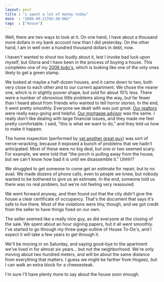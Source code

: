 ```yaml
---
layout: post
title : "i spent a lot of money today"
date  : "2006-09-21T02:50:00Z"
tags  : ["house"]
---
```

Well, there are two ways to look at it.  On one hand, I have about a thousand more dollars in my bank account now than I did yesterday.  On the other hand, I am in well over a hundred thousand dollars in debt, now.

I haven't wanted to shout too loudly about it, lest I invoke bad luck upon myself, but Gloria and I have been in the process of buying a house.  This completes one of my [2006 todo's](http://rjbs.manxome.org/rubric/entry/1203), which is looking like one of the only ones likely to get a green stamp.

We looked at maybe a half-dozen houses, and it came down to two, both very close to each other and to our current apartment.  We chose the nearer one, which is in slightly poorer shape, but sold for about 10% less.  There were a number of obnoxious little problems along the way, but far fewer than I heard about from friends who wanted to tell horror stories.  In the end, it went pretty smoothly.  Everyone we dealt with was just great.  [Our realtors](http://cassidonrealty.com/) were really easy-going and helpful.  [Our mortgage advisor](http://www.hmspa.com/) was the same.  I really don't like dealing with large financial issues, and they made me feel pretty comfortable. I said, "this is what we want to do," and they told us how to make it happen.

The home inspection (performed by [yet another great guy](http://www.homeprosystems.net/)) was sort of nerve-wracking, because it exposed a bunch of problems that we hadn't anticipated.  Most of these were no big deal, but one or two seemed scary.  For example, we were told that "the porch is pulling away from the house, but we can't know how bad it is until we disassemble it."  Uhhh!?

We struggled to get someone to come get an estimate for repair, but to no avail.  We made dozens of phone calls, even to people we knew, but nobody wanted to be bothered to give us an estimate.  In the end, someone told us there was no real problem, but we're not feeling very reassured.

We went forward anyway, and then found out that the city didn't give the house a clear certificate of occupancy.  That's the document that says it's safe to live there.  Most of the violations were tiny, though, and we got credit from the seller to have things fixed on our own.

The seller seemed like a really nice guy, as did everyone at the closing of the sale.  We spent about an hour signing papers, but it all went smoothly.  I've started to go through my three-page outline of House To-Do's, and I expect it will take a few years to get through it.

We'll be moving in on Saturday, and saying good-bye to the apartment we've lived in for almost six years... but not the neighborhood.  We're only moving about two hundred meters, and will be about the same distance from everything that matters.  I guess we might be farther from Hogeez, but I can walk an extra block for a cheesesteak.

I'm sure I'll have plenty more to say about the house soon enough.
